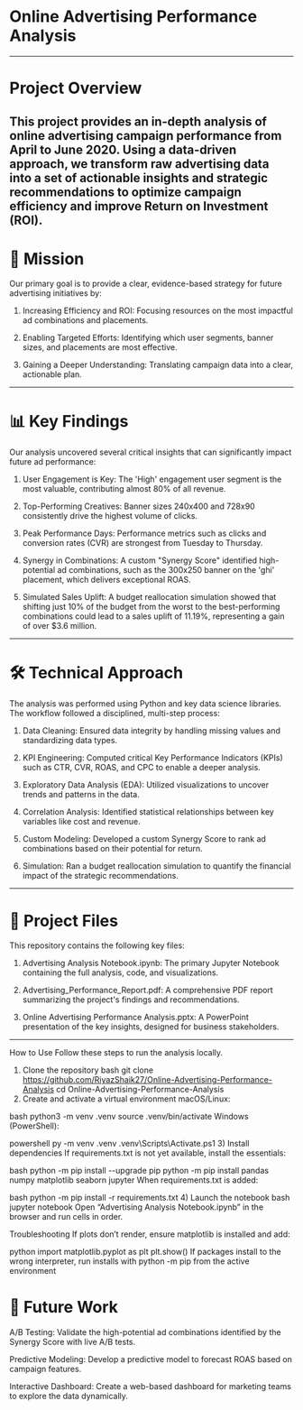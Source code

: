 # Online Advertising Performance Analysis
---
# Project Overview
This project provides an in-depth analysis of online advertising campaign performance from April to June 2020. Using a data-driven approach, we transform raw advertising data into a set of actionable insights and strategic recommendations to optimize campaign efficiency and improve Return on Investment (ROI).
---
# 🎯 Mission
Our primary goal is to provide a clear, evidence-based strategy for future advertising initiatives by:

1. Increasing Efficiency and ROI: Focusing resources on the most impactful ad combinations and placements. 

2. Enabling Targeted Efforts: Identifying which user segments, banner sizes, and placements are most effective.

3. Gaining a Deeper Understanding: Translating campaign data into a clear, actionable plan.
---

# 📊 Key Findings
Our analysis uncovered several critical insights that can significantly impact future ad performance:

1. User Engagement is Key: The 'High' engagement user segment is the most valuable, contributing almost 80% of all revenue.

2. Top-Performing Creatives: Banner sizes 240x400 and 728x90 consistently drive the highest volume of clicks.

3. Peak Performance Days: Performance metrics such as clicks and conversion rates (CVR) are strongest from Tuesday to Thursday.

4. Synergy in Combinations: A custom "Synergy Score" identified high-potential ad combinations, such as the 300x250 banner on the 'ghi' placement, which delivers exceptional ROAS.

5. Simulated Sales Uplift: A budget reallocation simulation showed that shifting just 10% of the budget from the worst to the best-performing combinations could lead to a sales uplift of 11.19%, representing a gain of over $3.6 million.
---

# 🛠️ Technical Approach
The analysis was performed using Python and key data science libraries. The workflow followed a disciplined, multi-step process:

1. Data Cleaning: Ensured data integrity by handling missing values and standardizing data types.

2. KPI Engineering: Computed critical Key Performance Indicators (KPIs) such as CTR, CVR, ROAS, and CPC to enable a deeper analysis.

3. Exploratory Data Analysis (EDA): Utilized visualizations to uncover trends and patterns in the data.

4. Correlation Analysis: Identified statistical relationships between key variables like cost and revenue.

5. Custom Modeling: Developed a custom Synergy Score to rank ad combinations based on their potential for return.

6. Simulation: Ran a budget reallocation simulation to quantify the financial impact of the strategic recommendations.
----

# 📂 Project Files
This repository contains the following key files:

1. Advertising Analysis Notebook.ipynb: The primary Jupyter Notebook containing the full analysis, code, and visualizations.

2. Advertising_Performance_Report.pdf: A comprehensive PDF report summarizing the project's findings and recommendations.

3. Online Advertising Performance Analysis.pptx: A PowerPoint presentation of the key insights, designed for business stakeholders.
----
How to Use
Follow these steps to run the analysis locally.

1) Clone the repository
bash
git clone https://github.com/RiyazShaik27/Online-Advertising-Performance-Analysis
cd Online-Advertising-Performance-Analysis
2) Create and activate a virtual environment
macOS/Linux:

bash
python3 -m venv .venv
source .venv/bin/activate
Windows (PowerShell):

powershell
py -m venv .venv
.venv\Scripts\Activate.ps1
3) Install dependencies
If requirements.txt is not yet available, install the essentials:

bash
python -m pip install --upgrade pip
python -m pip install pandas numpy matplotlib seaborn jupyter
When requirements.txt is added:

bash
python -m pip install -r requirements.txt
4) Launch the notebook
bash
jupyter notebook
Open “Advertising Analysis Notebook.ipynb” in the browser and run cells in order.

Troubleshooting
If plots don’t render, ensure matplotlib is installed and add:

python
import matplotlib.pyplot as plt
plt.show()
If packages install to the wrong interpreter, run installs with python -m pip from the active environment

# 🧠 Future Work
A/B Testing: Validate the high-potential ad combinations identified by the Synergy Score with live A/B tests.

Predictive Modeling: Develop a predictive model to forecast ROAS based on campaign features.

Interactive Dashboard: Create a web-based dashboard for marketing teams to explore the data dynamically.
